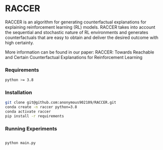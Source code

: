 
# RACCER

RACCER is an algorithm for generating counterfactual explanations for explaining reinforcement learning (RL) models. RACCER takes into account the sequential and stochastic nature of RL environments and generates counterfactuals that are easy to obtain and deliver the desired outcome with high certainty.

More information can be found in our paper: RACCER: Towards Reachable and Certain Counterfactual Explanations for Reinforcement Learning



### Requirements
```bash
python >= 3.8

```
### Installation
```bash 
git clone git@github.com:anonymous902109/RACCER.git
conda create -n raccer python=3.8
conda activate raccer
pip install -r requirements  

```

### Running Experiments


```python

python main.py

```



